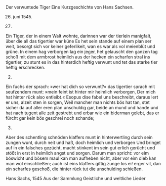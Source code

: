 ﻿Der verwuntede Tiger
Eine Kurzgeschichte von Hans Sachsen.

26. juni 1545.

1.

Ein Tiger, der in einem Walt wohnte,
darinnen war der tierlein manigfalt,
über die all das tigertier war küne
Es het sein stande auf einem plan ser weit,
besorgt sich vor keiner geferlikeit,
wan es war als vol meienblüt und grüne.
In einem hag verborgen lag
ein jeger, het gelauscht den ganzen tag
schoß mit dem armbrost heimlich aus der hecken
ein scharfen stral ins tigertier, zu stunt
es in das hinterdich heftig verwunt
und tet das starke tier heftig erschrecken.

2.

Ein fuchs der sprach: »wer hat dich so verwunt?«
das tigertier sprach mit seufzendem munt:
»mein feint ist hinter mir heimlich verborgen,
Der mich hat hinter rück also entleibt.«
Esopus dise fabel uns beschreibt,
daraus lert er uns, alzeit sten in sorgen,
Weil mancher man nichts bös hat tan,
stet sicher da auf aller eren plan
unschuldig gar, beide an mund und hande
und hat nach tugent alle zeit gestrebt
und erbar wie ein biderman gelebt,
das er fürcht gar kein bös geschrei noch schande;

3.

Aber des schentling schnöden klaffers munt
in hinterwertling durch sein zungen wunt,
durch neit und haß, doch heimlich und verborgen
Und bringet auf in ein falsches gezücht,
macht stinkent im sein gut erlich gerücht
und stößt in erst in heimlich angst und sorgen.
Darum man spricht: vor eim böswicht
und bösem maul kan man aufheben nicht,
aber vor eim dieb kan man wol einschließen;
auch ist eins klaffers giftig zunge los
ei! erger vil, dan ein scharfes geschoß,
die hinter rück tut die unschulding schießen.

Hans Sachs, 1545
Aus der Sammlung Geistliche und weltliche Lieder
